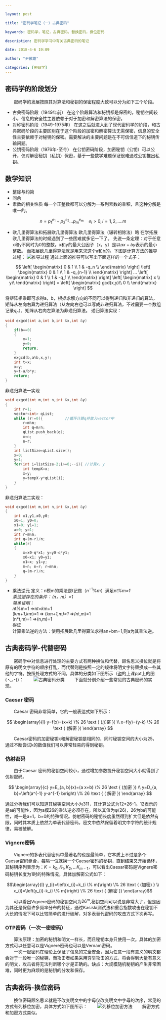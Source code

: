 ```yaml
---

layout: post

title: "密码学笔记（一）古典密码"

keywords: 密码学，笔记，古典密码，替换密码，换位密码

description: 密码学学习中有关古典密码的笔记

date: 2018-4-6 19:09

author: "尹傲雄"

categories: [密码学]
---
```

## 密码学的阶段划分

　　密码学的发展按照其对算法和秘钥的保密程度大致可以分为如下三个阶段。

- 古典密码阶段（1949年前）
在这个阶段算法和秘钥都是保密的，秘钥空间较小，信息的安全性主要依赖于对于加密和解密算法的保密。
- 对称密码阶段（1949-1975年）
在这之后就进入到了现代密码学的阶段，和古典密码阶段的主要区别在于这个阶段的加密和解密算法无需保密，信息的安全性主要依赖于对秘钥的保密。需要解决的主要问题是在不可信信道下的秘钥传输问题。
- 公钥密码阶段（1976年-至今）
在公钥密码阶段，加密秘钥（公钥）可以公开，仅对解密秘钥（私钥）保密，基于一些数学难题保证很难通过公钥推出私钥。

## 数学知识
- 整除与约简
- 同余
- 素数的相关性质
每一个正整数都可以分解为一系列素数的乘积，且这种分解是唯一的。

$$
n=p_1^{e_1}+p_2^{e_2}...p_m^{e_m}\quad e_i>0,i=1,2,....m
$$

- 欧几里得算法和拓展欧几里得算法
欧几里得算法（辗转相除法）略
在学拓展欧几里得算法的时候遇到了一些困难就多记一下了。
先说一条定理：对于任意x和y不同时为0的整数，x和y的最大公因子（x，y）是以$ax+by$表示的最小整数。
而拓展欧几里得算法就是用来求这个a和b的。下图是计算方法的推导过程：
![推导过程](https://cdn.yinaoxiong.cn/image/posts/2018-4-6/%E5%B1%8F%E5%B9%95%E5%BF%AB%E7%85%A7%202018-04-02%20%E4%B8%8B%E5%8D%887.01.14.png)
通过上面的推导可以写出下面这样的一个式子：

$$
 \left[
 \begin{matrix}
   0 & 1 \\
   1 & -q_n \\
  \end{matrix}
  \right]
  \left[
 \begin{matrix}
   0 & 1 \\
   1 & -q_{n-1} \\
  \end{matrix}
  \right] ...
  \left[
 \begin{matrix}
   0 & 1 \\
   1 & -q_1 \\
  \end{matrix}
  \right]
  \left[
 \begin{matrix}
   x \\
   y\\
  \end{matrix}
  \right] =
  \left[
 \begin{matrix}
   gcd(x,y)\\
  0 \\
  \end{matrix}
  \right]
$$

将矩阵相乘即可求得a，b，根据求解方向的不同可以得到递归和非递归的算法，矩阵从左向右算为递归算法（从左向右也可以写成非递归算法，不过需要一个数组记录$q_n$），矩阵从右向左算法为非递归算法。
递归算法实现：

```c++
void exgcd(int a,int b,int &x,int &y)
{
    if(b==0)
    {
        x=1;
        y=0;
        return;
    }
    exgcd(b,a%b,x,y);
    int t=x;
    x=y;
    y=t-a/b*y;
    return;
}
```
非递归算法一实现

```c++
void exgcd(int m,int n,int &x,int &y)
{
    int r=1;
    vector<int> qList;
    while (r!=0){          //循环计算q并放入vector中
        r=m%n;
        int q=m/n;
        qList.push_back(q);
        m=n;
        n=r;
    }
    int listSize=qList.size();
    x=0;
    y=1;
    for(int i=listSize-2;i>=0;--i){ //计算x，y
        int tempX=x;
        x=y;
        y=tempX-y*qList[i];
    }
}
```

非递归算法二实现：

```c++
void exgcd(int m,int n,int &x,int &y)
{
    int x1,y1,x0,y0;
    x0=1; y0=0;
    x1=0; y1=1;
    x=0; y=1;
    int r=m%n;
    int q=(m-r)/n;
    while(r)
    {
        x=x0-q*x1; y=y0-q*y1;
        x0=x1; y0=y1;
        x1=x; y1=y;
        m=n; n=r; r=m%n;
        q=(m-r)/n;
    }
}
```
- 乘法逆元
定义：n模m的乘法逆t记做（$n^{-1}\%m$）满足n*t%m=1  
乘法逆存在的条件：（n，m）=1  
简单证明：  
n*t%m=1  =>n*t=k*m+1  
(k*m+1,k*m)=1  => (k*m+1,m)=1 =>(n*t,m)=1  
(n*t,m)=1  =>(n,m)=1  
得证  
计算乘法逆的方法：使用拓展欧几里得算法求得an+bm=1,则a为其乘法逆。

## 古典密码学-代替密码
　　密码学中对信息进行处理的主要方式有两种换位和代替，顾名思义换位就是将原有的明文字符的顺序打乱，而代替则是按照一定的规律将明文字符替换成一些其他的字符。按照处理方式的不同，具体的分类如下图所示（盗的上课ppt上的图(◔◡◔)）：
　　![古典密码分类](https://cdn.yinaoxiong.cn/image/posts/2018-4-6/%E5%B1%8F%E5%B9%95%E5%BF%AB%E7%85%A7%202018-04-02%20%E4%B8%8B%E5%8D%884.38.08.png)
　　下面就分别介绍一些常见的古典密码的实现。
### Caesar 密码
　　Caesar 密码非常简单，它的一般表达式如下所示：

$$
\begin{array}{l}
y=f(x)=(x+k) \% 26 \text { (加密 }) \\
x=f(y)=(y-k) \% 26 \text { (解密 })
\end{array}
$$

　　Caesar密码的加密秘钥k和解密秘钥是相同的，同时秘钥空间的大小为25，通过不断尝试k的数值我们可以非常轻易的得到秘钥。
### 仿射密码
　　由于Caesar 密码的秘钥空间较小，通过增加参数提升秘钥空间大小就得到了仿射密码。

$$
\begin{array}{c} 
y=E_{a, b}(x)=(a x+b) \% 26 \text { (加密 }) \\
y=D_{a, b}=\left(a^{-1} y-a^{-1} b\right) \% 26 \text { ( 解密 })
\end{array}
$$

通过分析我们可以知道其秘钥空间大小为311，其计算公式为12*26-1。12表示的是a的可能性，因为a模26的乘法逆必须存在，所以其值为φ(26)，26为b的可能性，减一是a=1，b=0的特殊情况。仿射密码的秘钥长度虽然得到扩大但是依然有限，同时其本质上依然为单表代替密码，密文中依然保留着明文中字符的统计规律，易被破解。
### Vignere密码
　　Vignere的多表代替密码中最著名的也是最简单，它本质上不过是多个Caesar密码组合，每隔一位就换一个Caesar密码的秘钥，直到结束又开始循环，其秘钥序列表示为：$K=k_0,K_1,K_2,...K_{m-1}$，可以看出Caesar密码是Vignere密码秘钥长度为1时的特殊情况，具体加解密公式如下：

$$\begin{array}{l}
y_{i}=\left(x_{i}+k_{i \% m}\right) \% 26 \text { (加密) } \\
x_{i}=\left(y_{i}-k_{i \% m}\right) \% 26 \text { (解密 })
\end{array}$$

　　可以看出Vignere密码的秘钥空间为$26^m$,秘钥空间可以说是非常大了，但是因为其还是保留许多频率分布的特征，通过Kasiski测试法和重合指数攻击在秘钥不大长的情况下可以比较简单的进行破解，对多表替代密码的攻击方式下次再写。
### OTP密码（一次一密密码）
　　算法原理：加密的秘钥和明文一样长，而且秘钥本身只使用一次。具体的加密方式可以任意可以是Vignere密码也可以是Vernam密码。  
　　一次一密密码在理论上保证了信息的完全安全，因为任意一段有意义的明文都会对于一段唯一的秘钥，而攻击者如果采用穷举攻击的方式，将会得到大量有意义的明文，攻击者将无法判断哪个才是正确的。缺点：大规模随机秘钥的产生非常困难，同时更为麻烦的是秘钥的分发和保存。
## 古典密码-换位密码
　　换位密码顾名思义就是不改变明文中的字母仅改变明文中字母的次序，常见的方式有列移位加密，具体方式如下图所示：
　　![列移位加密方法](https://cdn.yinaoxiong.cn/image/posts/2018-4-6/%E5%B1%8F%E5%B9%95%E5%BF%AB%E7%85%A7%202018-04-06%20%E4%B8%8B%E5%8D%886.24.49.png)
　　解密方式和加密方式类似。